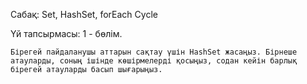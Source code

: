 Сабақ:  Set, HashSet, forEach Cycle

Үй тапсырмасы: 1 - бөлім.

    Бірегей пайдаланушы аттарын сақтау үшін HashSet жасаңыз. Бірнеше атауларды, соның ішінде көшірмелерді қосыңыз, содан кейін барлық бірегей атауларды басып шығарыңыз.